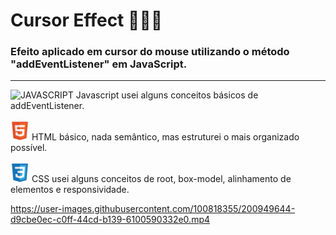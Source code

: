 # Cursor Effect 👨🏽‍💻
### Efeito aplicado em cursor do mouse utilizando o método "addEventListener" em JavaScript.
<hr>

<img width="30px" src="https://user-images.githubusercontent.com/100818355/193979181-34b723e8-cbaa-4cef-961a-38e7ba787a38.png" title = "JAVASCRIPT"/> Javascript usei alguns conceitos básicos de addEventListener.<br><br>
<img width="30px" src="https://raw.githubusercontent.com/devicons/devicon/master/icons/html5/html5-original.svg" title = "HTML5"/> HTML básico, nada semântico, mas estruturei o mais organizado possível.<br><br>
<img width="30px" src="https://raw.githubusercontent.com/devicons/devicon/master/icons/css3/css3-original.svg" title = "CSS3"/> CSS usei alguns conceitos de root, box-model, alinhamento de elementos e responsividade.

https://user-images.githubusercontent.com/100818355/200949644-d9cbe0ec-c0ff-44cd-b139-6100590332e0.mp4

